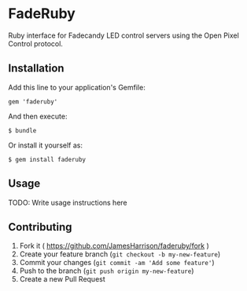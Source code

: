 # FadeRuby

Ruby interface for Fadecandy LED control servers using the Open Pixel Control protocol.

## Installation

Add this line to your application's Gemfile:

    gem 'faderuby'

And then execute:

    $ bundle

Or install it yourself as:

    $ gem install faderuby

## Usage

TODO: Write usage instructions here

## Contributing

1. Fork it ( https://github.com/JamesHarrison/faderuby/fork )
2. Create your feature branch (`git checkout -b my-new-feature`)
3. Commit your changes (`git commit -am 'Add some feature'`)
4. Push to the branch (`git push origin my-new-feature`)
5. Create a new Pull Request
